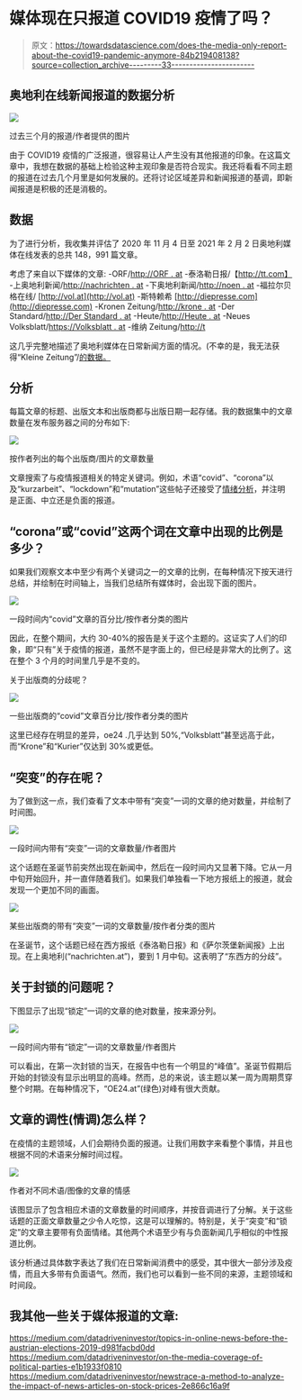 # 媒体现在只报道 COVID19 疫情了吗？

> 原文：<https://towardsdatascience.com/does-the-media-only-report-about-the-covid19-pandemic-anymore-84b219408138?source=collection_archive---------33----------------------->

## 奥地利在线新闻报道的数据分析

![](img/328ad03b20009a689e3f3f54c81dfc48.png)

过去三个月的报道/作者提供的图片

由于 COVID19 疫情的广泛报道，很容易让人产生没有其他报道的印象。在这篇文章中，我想在数据的基础上检验这种主观印象是否符合现实。我还将看看不同主题的报道在过去几个月里是如何发展的。还将讨论区域差异和新闻报道的基调，即新闻报道是积极的还是消极的。

## 数据

为了进行分析，我收集并评估了 2020 年 11 月 4 日至 2021 年 2 月 2 日奥地利媒体在线发表的总共 148，991 篇文章。

考虑了来自以下媒体的文章:
-ORF/[http://ORF . at](http://orf.at)
-泰洛勒日报/【http://tt.com】
-上奥地利新闻/[http://nachrichten . at](http://nachrichten.at)
-下奥地利新闻/[http://noen . at](http://noen.at)
-福拉尔贝格在线/ [http://vol.at](http://vol.at)
-斯特赖希 [http://diepresse.com](http://diepresse.com)
-Kronen Zeitung/[http://krone . at](http://krone.at)
-Der Standard/[http://Der Standard . at](http://derstandard.at)
-Heute/[http://Heute . at](http://heute.at)
-Neues Volksblatt/[https://Volksblatt . at](https://volksblatt.at)
-维纳 Zeitung/[http://t](http://wienerzeitung.at)

这几乎完整地描述了奥地利媒体在日常新闻方面的情况。(不幸的是，我无法获得“Kleine Zeitung”/[的数据。](http://kleine-zeitung.at)

## 分析

每篇文章的标题、出版文本和出版商都与出版日期一起存储。我的数据集中的文章数量在发布服务器之间的分布如下:

![](img/b125d9963c19740feb81c47f924c9742.png)

按作者列出的每个出版商/图片的文章数量

文章搜索了与疫情报道相关的特定关键词。例如，术语“covid”、“corona”以及“kurzarbeit”、“lockdown”和“mutation”这些帖子还接受了[情绪分析](https://de.wikipedia.org/wiki/Sentiment_Detection)，并注明是正面、中立还是负面的报道。

## “corona”或“covid”这两个词在文章中出现的比例是多少？

如果我们观察文本中至少有两个关键词之一的文章的比例，在每种情况下按天进行总结，并绘制在时间轴上，当我们总结所有媒体时，会出现下面的图片。

![](img/2d8c808e83bf5feea28244722a14e61e.png)

一段时间内“covid”文章的百分比/按作者分类的图片

因此，在整个期间，大约 30-40%的报告是关于这个主题的。这证实了人们的印象，即“只有”关于疫情的报道，虽然不是字面上的，但已经是非常大的比例了。这在整个 3 个月的时间里几乎是不变的。

关于出版商的分歧呢？

![](img/0f7528e2c5a631a25ad4d255a3f6ec07.png)

一些出版商的“covid”文章百分比/按作者分类的图片

这里已经存在明显的差异，oe24 .几乎达到 50%,“Volksblatt”甚至远高于此，而“Krone”和“Kurier”仅达到 30%或更低。

## “突变”的存在呢？

为了做到这一点，我们查看了文本中带有“突变”一词的文章的绝对数量，并绘制了时间图。

![](img/f5dc711455a88600d0892b19ec73f02b.png)

一段时间内带有“突变”一词的文章数量/作者图片

这个话题在圣诞节前突然出现在新闻中，然后在一段时间内又显著下降。它从一月中旬开始回升，并一直伴随着我们。如果我们单独看一下地方报纸上的报道，就会发现一个更加不同的画面。

![](img/a939624e0337fda1cc436b830d5d097f.png)

某些出版商的带有“突变”一词的文章数量/按作者分类的图片

在圣诞节，这个话题已经在西方报纸《泰洛勒日报》和《萨尔茨堡新闻报》上出现。在上奥地利(“nachrichten.at”)，要到 1 月中旬。这表明了“东西方的分歧”。

## 关于封锁的问题呢？

下图显示了出现“锁定”一词的文章的绝对数量，按来源分列。

![](img/328ad03b20009a689e3f3f54c81dfc48.png)

一段时间内带有“锁定”一词的文章数量/作者图片

可以看出，在第一次封锁的当天，在报告中也有一个明显的“峰值”。圣诞节假期后开始的封锁没有显示出明显的高峰。然而，总的来说，该主题以某一周为周期贯穿整个时期。在每种情况下，“OE24.at”(绿色)对峰有很大贡献。

## 文章的调性(情调)怎么样？

在疫情的主题领域，人们会期待负面的报道。让我们用数字来看整个事情，并且也根据不同的术语来分解时间过程。

![](img/a3eb52007f55cbbb866939da3cde8b72.png)

作者对不同术语/图像的文章的情感

该图显示了包含相应术语的文章数量的时间顺序，并按音调进行了分解。关于这些话题的正面文章数量之少令人吃惊，这是可以理解的。特别是，关于“突变”和“锁定”的文章主要带有负面情绪。其他两个术语至少有与负面新闻几乎相似的中性报道比例。

该分析通过具体数字表达了我们在日常新闻消费中的感受，其中很大一部分涉及疫情，而且大多带有负面语气。然而，我们也可以看到一些不同的来源，主题领域和时间段。

## 我其他一些关于媒体报道的文章:

</what-information-is-hidden-in-online-news-articles-f5695eae38fd>  <https://medium.com/datadriveninvestor/topics-in-online-news-before-the-austrian-elections-2019-d981facbd0dd>  <https://medium.com/datadriveninvestor/on-the-media-coverage-of-political-parties-e1b1933f0810>  <https://medium.com/datadriveninvestor/newstrace-a-method-to-analyze-the-impact-of-news-articles-on-stock-prices-2e866c16a9f> 